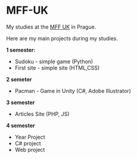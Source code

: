 # MFF-UK

My studies at the [MFF UK](https://www.mff.cuni.cz) in Prague.

Here are my main projects during my studies.

**1 semester:**
- Sudoku - simple game (Python)
- First site - simple site (HTML,CSS)

**2 semeter**

- Pacman - Game in Unity (C#, Adobe Illustrator)

**3 semester**

- Articles Site (PHP, JS)

**4 semester**

- Year Project
- C# project
- Web project